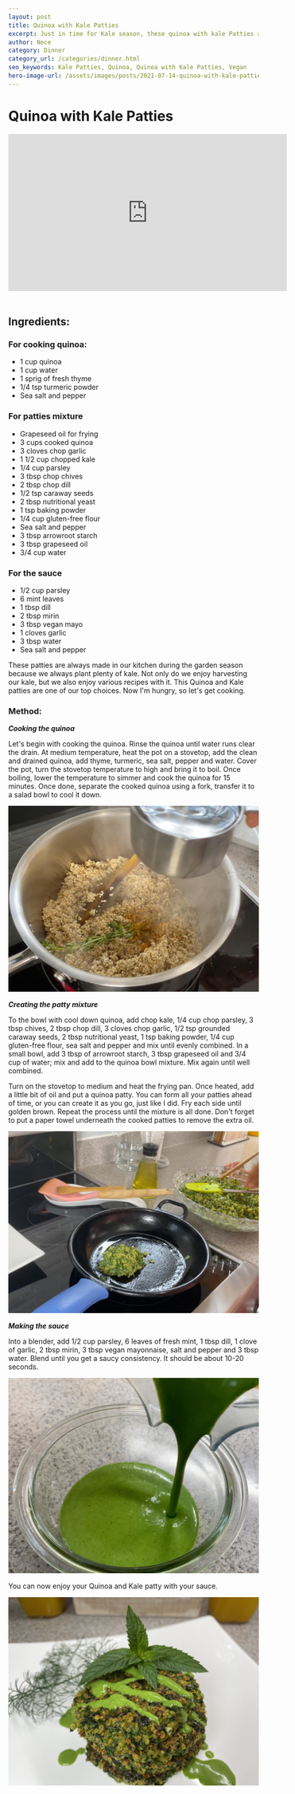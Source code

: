 ```yaml
---
layout: post
title: Quinoa with Kale Patties
excerpt: Just in time for Kale season, these quinoa with kale Patties are tasty and healthy. Great for the whole family.
author: Nece
category: Dinner
category_url: /categories/dinner.html
seo_keywords: Kale Patties, Quinoa, Quinoa with Kale Patties, Vegan
hero-image-url: /assets/images/posts/2021-07-14-quinoa-with-kale-patties/cover.jpg
---
```


# Quinoa with Kale Patties

<div class="videoWrapper">
  <iframe width="560" height="315" src="https://www.youtube.com/embed/KDAGHZCHifQ" title="YouTube video player" frameborder="0" allow="accelerometer; autoplay; clipboard-write; encrypted-media; gyroscope; picture-in-picture" allowfullscreen></iframe>
</div>
<br>


## Ingredients:
### For cooking quinoa:
* 1 cup quinoa
* 1 cup water
* 1 sprig of fresh thyme
* 1/4 tsp turmeric powder
* Sea salt and pepper

### For patties mixture
* Grapeseed oil for frying
* 3 cups cooked quinoa
* 3 cloves chop garlic
* 1 1/2 cup chopped kale
* 1/4 cup parsley
* 3 tbsp chop chives
* 2 tbsp chop dill
* 1/2 tsp caraway seeds
* 2 tbsp nutritional yeast
* 1 tsp baking powder
* 1/4 cup gluten-free flour
* Sea salt and pepper
* 3 tbsp arrowroot starch
* 3 tbsp grapeseed oil
* 3/4 cup water

### For the sauce
* 1/2 cup parsley
* 6 mint leaves
* 1 tbsp dill
* 2 tbsp mirin
* 3 tbsp vegan mayo
* 1 cloves garlic
* 3 tbsp water
* Sea salt and pepper

These patties are always made in our kitchen during the garden season because we always plant plenty of kale. Not only do we enjoy harvesting our kale, but we also enjoy various recipes with it. This Quinoa and Kale patties are one of our top choices. Now I'm hungry, so let's get cooking.

### Method:

__*Cooking the quinoa*__

Let's begin with cooking the quinoa. Rinse the quinoa until water runs clear the drain. At medium temperature, heat the pot on a stovetop, add the clean and drained quinoa, add thyme, turmeric, sea salt, pepper and water. Cover the pot, turn the stovetop temperature to high and bring it to boil. Once boiling, lower the temperature to simmer and cook the quinoa for 15 minutes. Once done, separate the cooked quinoa using a fork, transfer it to a salad bowl to cool it down.

![Cooking Quinoa](/assets/images/posts/2021-07-14-quinoa-with-kale-patties/quinoa.jpg "Cooking Quinoa")

__*Creating the patty mixture*__

To the bowl with cool down quinoa, add chop kale, 1/4 cup chop parsley, 3 tbsp chives, 2 tbsp chop dill, 3 cloves chop garlic, 1/2 tsp grounded caraway seeds, 2 tbsp nutritional yeast, 1 tsp baking powder, 1/4 cup gluten-free flour, sea salt and pepper and mix until evenly combined. In a small bowl, add 3 tbsp of arrowroot starch, 3 tbsp grapeseed oil and 3/4 cup of water; mix and add to the quinoa bowl mixture. Mix again until well combined.

Turn on the stovetop to medium and heat the frying pan. Once heated, add a little bit of oil and put a quinoa patty. You can form all your patties ahead of time, or you can create it as you go, just like I did. Fry each side until golden brown. Repeat the process until the mixture is all done. Don't forget to put a paper towel underneath the cooked patties to remove the extra oil.

![patty frying on pan](/assets/images/posts/2021-07-14-quinoa-with-kale-patties/patty-on-pan.jpg "patty frying on pan")

__*Making the sauce*__

Into a blender, add 1/2 cup parsley, 6 leaves of fresh mint, 1 tbsp dill, 1 clove of garlic, 2 tbsp mirin, 3 tbsp vegan mayonnaise, salt and pepper and 3 tbsp water. Blend until you get a saucy consistency. It should be about 10-20 seconds.

![Sauce](/assets/images/posts/2021-07-14-quinoa-with-kale-patties/sauce.jpg "Sauce")

You can now enjoy your Quinoa and Kale patty with your sauce.

![Quinoa with Kale Patties](/assets/images/posts/2021-07-14-quinoa-with-kale-patties/cover.jpg "Quinoa with Kale Patties")
